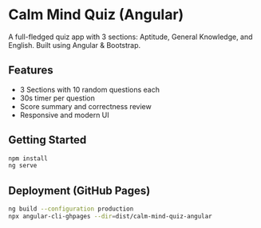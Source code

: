 
# Calm Mind Quiz (Angular)

A full-fledged quiz app with 3 sections: Aptitude, General Knowledge, and English. Built using Angular & Bootstrap.

## Features
- 3 Sections with 10 random questions each
- 30s timer per question
- Score summary and correctness review
- Responsive and modern UI

## Getting Started
```bash
npm install
ng serve
```

## Deployment (GitHub Pages)
```bash
ng build --configuration production
npx angular-cli-ghpages --dir=dist/calm-mind-quiz-angular
```
